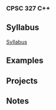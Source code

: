 ### CPSC 327 C++
## Syllabus
[ Syllabus ]( https://github.com/kperkins411/Clustering_Demos)<BR>


## Examples

## Projects

## Notes
